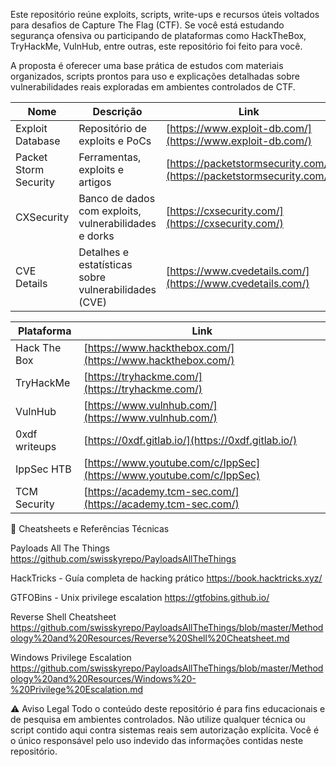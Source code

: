 Este repositório reúne exploits, scripts, write-ups e recursos úteis voltados para desafios de Capture The Flag (CTF). Se você está estudando segurança ofensiva ou participando de plataformas como HackTheBox, TryHackMe, VulnHub, entre outras, este repositório foi feito para você.

A proposta é oferecer uma base prática de estudos com materiais organizados, scripts prontos para uso e explicações detalhadas sobre vulnerabilidades reais exploradas em ambientes controlados de CTF.


| Nome                  | Descrição                                             | Link                                                                 |
| --------------------- | ----------------------------------------------------- | -------------------------------------------------------------------- |
| Exploit Database      | Repositório de exploits e PoCs                        | [https://www.exploit-db.com/](https://www.exploit-db.com/)           |
| Packet Storm Security | Ferramentas, exploits e artigos                       | [https://packetstormsecurity.com/](https://packetstormsecurity.com/) |
| CXSecurity            | Banco de dados com exploits, vulnerabilidades e dorks | [https://cxsecurity.com/](https://cxsecurity.com/)                   |
| CVE Details           | Detalhes e estatísticas sobre vulnerabilidades (CVE)  | [https://www.cvedetails.com/](https://www.cvedetails.com/)           |



| Plataforma    | Link                                                                 |
| ------------- | -------------------------------------------------------------------- |
| Hack The Box  | [https://www.hackthebox.com/](https://www.hackthebox.com/)           |
| TryHackMe     | [https://tryhackme.com/](https://tryhackme.com/)                     |
| VulnHub       | [https://www.vulnhub.com/](https://www.vulnhub.com/)                 |
| 0xdf writeups | [https://0xdf.gitlab.io/](https://0xdf.gitlab.io/)                   |
| IppSec HTB    | [https://www.youtube.com/c/IppSec](https://www.youtube.com/c/IppSec) |
| TCM Security  | [https://academy.tcm-sec.com/](https://academy.tcm-sec.com/)         |


🧠 Cheatsheets e Referências Técnicas

Payloads All The Things
https://github.com/swisskyrepo/PayloadsAllTheThings

HackTricks - Guía completa de hacking prático
https://book.hacktricks.xyz/

GTFOBins - Unix privilege escalation
https://gtfobins.github.io/

Reverse Shell Cheatsheet
https://github.com/swisskyrepo/PayloadsAllTheThings/blob/master/Methodology%20and%20Resources/Reverse%20Shell%20Cheatsheet.md

Windows Privilege Escalation
https://github.com/swisskyrepo/PayloadsAllTheThings/blob/master/Methodology%20and%20Resources/Windows%20-%20Privilege%20Escalation.md

⚠️ Aviso Legal
Todo o conteúdo deste repositório é para fins educacionais e de pesquisa em ambientes controlados.
Não utilize qualquer técnica ou script contido aqui contra sistemas reais sem autorização explícita.
Você é o único responsável pelo uso indevido das informações contidas neste repositório.
